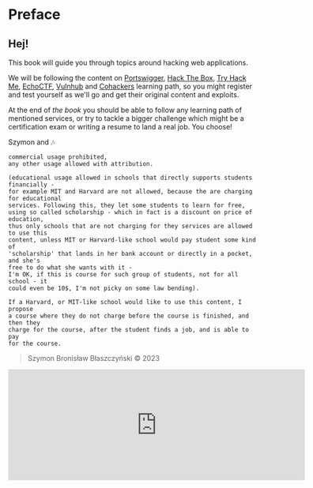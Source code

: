 # Preface

## Hej!

This book will guide you through topics around hacking web applications.

We will be following the content on [Portswigger](https://portswigger.net/web-security/learning-path),
[Hack The Box](https://hackthebox.com), [Try Hack Me](https://tryhackme.com),
[EchoCTF](https://echoctf.red/), [Vulnhub](https://www.vulnhub.com/) and 
[Cohackers](https://cohackers.co/learn) learning path, so you might register and
test yourself as we'll go and get their original content and exploits.

At the end of _the book_ you should be able to follow any learning path of mentioned
services, or try to tackle a bigger challenge which might be a certification exam or 
writing a resume to land a real job. You choose!

Szymon and 🎶


```text
commercial usage prohibited,
any other usage allowed with attribution.
```

```text
(educational usage allowed in schools that directly supports students financially - 
for example MIT and Harvard are not allowed, because the are charging for educational 
services. Following this, they let some students to learn for free, 
using so called scholarship - which in fact is a discount on price of education, 
thus only schools that are not charging for they services are allowed to use this 
content, unless MIT or Harvard-like school would pay student some kind of 
'scholarship' that lands in her bank account or directly in a pocket, and she's 
free to do what she wants with it - 
I'm OK, if this is course for such group of students, not for all school - it
could even be 10$, I'm not picky on some law bending).
```

```text
If a Harvard, or MIT-like school would like to use this content, I propose 
a course where they do not charge before the course is finished, and then they 
charge for the course, after the student finds a job, and is able to pay 
for the course.
```

> Szymon Bronisław Błaszczyński ©️ 2023

<iframe src="https://github.com/sponsors/nutek-terminal/card" title="Sponsor nutek-terminal" height="225" width="600" style="border: 0;"></iframe>